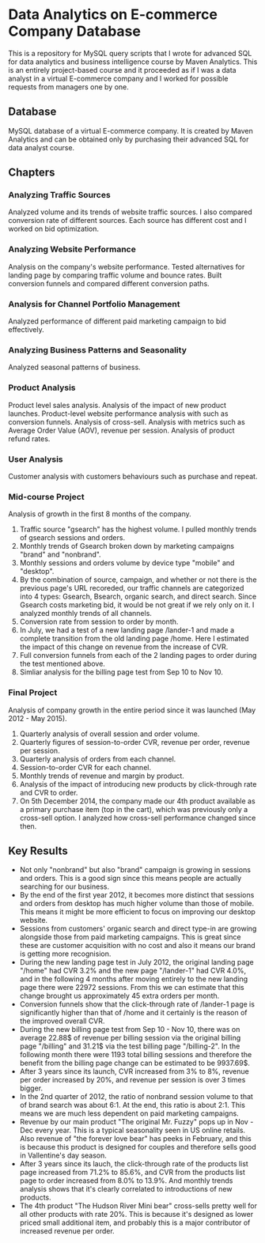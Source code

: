 # Data Analytics on E-commerce Company Database
This is a repository for MySQL query scripts that I wrote for advanced SQL for data analytics and business intelligence course by Maven Analytics. This is an entirely project-based course and it proceeded as if I was a data analyst in a virtual E-commerce company and I worked for possible requests from managers one by one.

## Database
MySQL database of a virtual E-commerce company. It is created by Maven Analytics and can be obtained only by purchasing their advanced SQL for data analyst course.

## Chapters
### Analyzing Traffic Sources
Analyzed volume and its trends of website traffic sources. I also compared conversion rate of different sources. Each source has different cost and I worked on bid optimization.

### Analyzing Website Performance
Analysis on the company's website performance. Tested alternatives for landing page by comparing traffic volume and bounce rates. Built conversion funnels and compared different conversion paths.

### Analysis for Channel Portfolio Management
Analyzed performance of different paid marketing campaign to bid effectively.

### Analyzing Business Patterns and Seasonality
Analyzed seasonal patterns of business.

### Product Analysis
Product level sales analysis. Analysis of the impact of new product launches. Product-level website performance analysis with such as conversion funnels. Analysis of cross-sell. Analysis with metrics such as Average Order Value (AOV), revenue per session. Analysis of product refund rates.

### User Analysis
Customer analysis with customers behaviours such as purchase and repeat.

### Mid-course Project
Analysis of growth in the first 8 months of the company.
1. Traffic source "gsearch" has the highest volume. I pulled monthly trends of gsearch sessions and orders. 
2. Monthly trends of Gsearch broken down by marketing campaigns "brand" and "nonbrand".
3. Monthly sessions and orders volume by device type "mobile" and "desktop".
4. By the combination of source, campaign, and whether or not there is the previous page's URL recoreded, our traffic channels are categorized into 4 types: Gsearch, Bsearch, organic search, and direct search. Since Gsearch costs marketing bid, it would be not great if we rely only on it. I analyzed monthly trends of all channels.
5. Conversion rate from session to order by month.
6. In July, we had a test of a new landing page /lander-1 and made a complete transition from the old landing page /home. Here I estimated the impact of this change on revenue from the increase of CVR.
7. Full conversion funnels from each of the 2 landing pages to order during the test mentioned above.
8. Simliar analysis for the billing page test from Sep 10 to Nov 10.

### Final Project
Analysis of company growth in the entire period since it was launched (May 2012 - May 2015).
1. Quarterly analysis of overall session and order volume.
2. Quarterly figures of session-to-order CVR, revenue per order, revenue per session.
3. Quarterly analysis of orders from each channel.
4. Session-to-order CVR for each channel.
5. Monthly trends of revenue and margin by product.
6. Analysis of the impact of introducing new products by click-through rate and CVR to order.
7. On 5th December 2014, the company made our 4th product available as a primary purchase item (top in the cart), which was previously only a cross-sell option. I analyzed how cross-sell performance changed since then. 

## Key Results
- Not only "nonbrand" but also "brand" campaign is growing in sessions and orders. This is a good sign since this means people are actually searching for our business.
- By the end of the first year 2012, it becomes more distinct that sessions and orders from desktop has much higher volume than those of mobile. This means it might be more efficient to focus on improving our desktop website.
- Sessions from customers' organic search and direct type-in are growing alongside those from paid marketing campaigns. This is great since these are customer acquisition with no cost and also it means our brand is getting more recognision.
- During the new landing page test in July 2012, the original landing page "/home" had CVR 3.2% and the new page "/lander-1" had CVR 4.0%, and in the following 4 months after moving entirely to the new landing page there were 22972 sessions. From this we can estimate that this change brought us approximately 45 extra orders per month.
- Conversion funnels show that the click-through rate of /lander-1 page is significantly higher than that of /home and it certainly is the reason of the improved overall CVR.
- During the new billing page test from Sep 10 - Nov 10, there was on average 22.88$ of revenue per billing session via the original billing page "/billing" and 31.21$ via the test billing page "/billing-2". In the following month there were 1193 total billing sessions and therefore the benefit from the billing page change can be estimated to be 9937.69$.
- After 3 years since its launch, CVR increased from 3% to 8%, revenue per order increased by 20%, and revenue per session is over 3 times bigger.
- In the 2nd quarter of 2012, the ratio of nonbrand session volume to that of brand search was about 6:1. At the end, this ratio is about 2:1. This means we are much less dependent on paid marketing campaigns.
- Revenue by our main product "The original Mr. Fuzzy" pops up in Nov - Dec every year. This is a typical seasonality seen in US online retails. Also revenue of "the forever love bear" has peeks in February, and this is because this product is designed for couples and therefore sells good in Vallentine's day season.
- After 3 years since its lauch, the click-through rate of the products list page increased from 71.2% to 85.6%, and CVR from the products list page to order increased from 8.0% to 13.9%. And monthly trends analysis shows that it's clearly correlated to introductions of new products.
- The 4th product "The Hudson River Mini bear" cross-sells pretty well for all other products with rate 20%. This is because it's designed as lower priced small additional item, and probably this is a major contributor of increased revenue per order.
